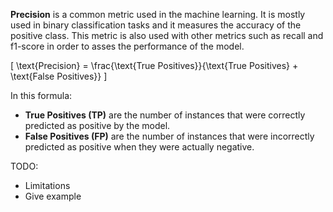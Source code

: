**Precision** is a common metric used in the machine learning. It is mostly used in binary classification tasks and it measures the accuracy of the positive class.
This metric is also used with other metrics such as recall and f1-score in order to asses the performance of the model.


\[ \text{Precision} = \frac{\text{True Positives}}{\text{True Positives} + \text{False Positives}} \]

In this formula:

- **True Positives (TP)** are the number of instances that were correctly predicted as positive by the model.
- **False Positives (FP)** are the number of instances that were incorrectly predicted as positive when they were actually negative.


TODO:
   - Limitations
   - Give example